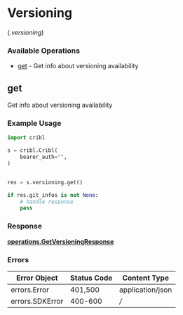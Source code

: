 # Versioning
(*.versioning*)

### Available Operations

* [get](#get) - Get info about versioning availability

## get

Get info about versioning availability

### Example Usage

```python
import cribl

s = cribl.Cribl(
    bearer_auth="",
)


res = s.versioning.get()

if res.git_infos is not None:
    # handle response
    pass
```


### Response

**[operations.GetVersioningResponse](../../models/operations/getversioningresponse.md)**
### Errors

| Error Object     | Status Code      | Content Type     |
| ---------------- | ---------------- | ---------------- |
| errors.Error     | 401,500          | application/json |
| errors.SDKError  | 400-600          | */*              |
